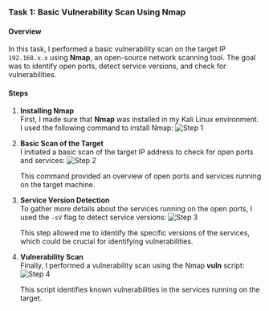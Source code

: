 ### Task 1: Basic Vulnerability Scan Using Nmap

#### Overview
In this task, I performed a basic vulnerability scan on the target IP `192.168.x.x` using **Nmap**, an open-source network scanning tool. The goal was to identify open ports, detect service versions, and check for vulnerabilities.

#### Steps

1. **Installing Nmap**  
   First, I made sure that **Nmap** was installed in my Kali Linux environment. I used the following command to install Nmap:
   ![Step 1](https://github.com/user-attachments/assets/207936ee-8bff-4c2a-bc48-875d801ac954)

3. **Basic Scan of the Target**  
   I initiated a basic scan of the target IP address to check for open ports and services:
   ![Step 2](https://github.com/user-attachments/assets/23b46f69-c196-4a6f-b883-2a767cf3ffdd)

   This command provided an overview of open ports and services running on the target machine.

4. **Service Version Detection**  
   To gather more details about the services running on the open ports, I used the `-sV` flag to detect service versions:
   ![Step 3](https://github.com/user-attachments/assets/ad4f7fee-48c6-4d4d-af00-4dd1846b3b6b)

   This step allowed me to identify the specific versions of the services, which could be crucial for identifying vulnerabilities.

5. **Vulnerability Scan**  
   Finally, I performed a vulnerability scan using the Nmap **vuln** script:
   ![Step 4](https://github.com/user-attachments/assets/d78facf3-44f2-44d5-982d-543670c23aac)

   This script identifies known vulnerabilities in the services running on the target.
